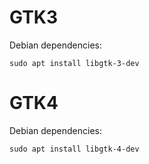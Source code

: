 # GTK3

Debian dependencies:

```
sudo apt install libgtk-3-dev
```

# GTK4

Debian dependencies:

```
sudo apt install libgtk-4-dev
```
